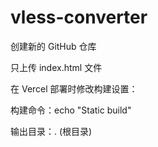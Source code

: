 # vless-converter
创建新的 GitHub 仓库

只上传 index.html 文件

在 Vercel 部署时修改构建设置：

构建命令：echo "Static build"

输出目录：. (根目录)
